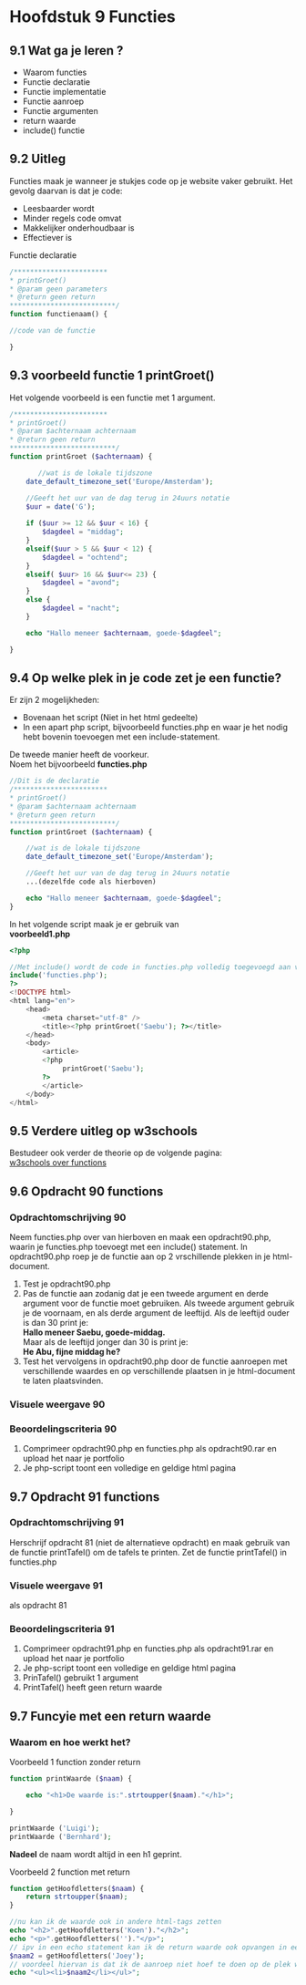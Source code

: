 # Hoofdstuk 9 Functies

## 9.1 Wat ga je leren ?

- Waarom functies
- Functie declaratie
- Functie implementatie
- Functie aanroep
- Functie argumenten
- return waarde
- include() functie

## 9.2 Uitleg  

Functies maak je wanneer je stukjes code op je website vaker gebruikt. Het gevolg daarvan is dat je code:
- Leesbaarder wordt
- Minder regels code omvat
- Makkelijker onderhoudbaar is
- Effectiever is

Functie declaratie 
~~~php
/***********************
* printGroet()
* @param geen parameters 
* @return geen return
**************************/ 
function functienaam() {

//code van de functie

}
~~~

## 9.3 voorbeeld functie 1 printGroet()

Het volgende voorbeeld is een functie met 1 argument.
~~~php
/***********************
* printGroet()
* @param $achternaam achternaam 
* @return geen return
**************************/ 
function printGroet ($achternaam) {

       //wat is de lokale tijdszone
    date_default_timezone_set('Europe/Amsterdam');

    //Geeft het uur van de dag terug in 24uurs notatie
    $uur = date('G');
    
    if ($uur >= 12 && $uur < 16) {
        $dagdeel = "middag";
    }
    elseif($uur > 5 && $uur < 12) {
        $dagdeel = "ochtend";
    }
    elseif( $uur> 16 && $uur<= 23) {
        $dagdeel = "avond";
    }
    else {
        $dagdeel = "nacht";
    }

    echo "Hallo meneer $achternaam, goede-$dagdeel";

}
~~~

## 9.4 Op welke plek in je code zet je een functie?
Er zijn 2 mogelijkheden:
- Bovenaan het script (Niet in het html gedeelte)
- In een apart php script, bijvoorbeeld functies.php en waar je het nodig hebt bovenin toevoegen met een include-statement.

De tweede manier heeft de voorkeur.<br> 
Noem het bijvoorbeeld __functies.php__
~~~php
//Dit is de declaratie
/***********************
* printGroet()
* @param $achternaam achternaam 
* @return geen return
**************************/ 
function printGroet ($achternaam) {

    //wat is de lokale tijdszone
    date_default_timezone_set('Europe/Amsterdam');

    //Geeft het uur van de dag terug in 24uurs notatie
    ...(dezelfde code als hierboven)

    echo "Hallo meneer $achternaam, goede-$dagdeel";
}
~~~

In het volgende script maak je er gebruik van <br>
__voorbeeld1.php__
~~~php
<?php

//Met include() wordt de code in functies.php volledig toegevoegd aan voorbeeld1.php
include('functies.php');
?>
<!DOCTYPE html>
<html lang="en">
    <head>
        <meta charset="utf-8" />
        <title><?php printGroet('Saebu'); ?></title>
    </head>
    <body>
        <article>
        <?php
             printGroet('Saebu');
        ?>
        </article>
    </body>
</html>
~~~
## 9.5 Verdere uitleg op w3schools

Bestudeer ook verder de theorie op de volgende pagina:<br>
[w3schools over functions](http://www.w3schools.com/php/php_functions.asp)

## 9.6 Opdracht 90 functions

### Opdrachtomschrijving 90
Neem functies.php over van hierboven en maak een opdracht90.php, waarin je functies.php toevoegt met een include() statement.
In opdracht90.php roep je de functie aan op 2 vrschillende plekken in je html-document.
1. Test je opdracht90.php
2. Pas de functie aan zodanig dat je een tweede argument en derde argument voor de functie moet gebruiken. Als tweede argument gebruik je de voornaam, en als derde argument de leeftijd. Als de leeftijd ouder is dan 30 print je:<br>
 __Hallo meneer Saebu, goede-middag.__<br>
 Maar als de leeftijd jonger dan 30 is print je:<br>
 __He Abu, fijne middag he?__
3. Test het vervolgens in opdracht90.php door de functie aanroepen met verschillende waardes en op verschillende plaatsen in je html-document te laten plaatsvinden.

### Visuele weergave 90

### Beoordelingscriteria 90
1. Comprimeer opdracht90.php en functies.php als opdracht90.rar en upload het naar je portfolio
2. Je php-script toont een volledige en geldige html pagina

## 9.7 Opdracht 91 functions
### Opdrachtomschrijving 91
Herschrijf opdracht 81 (niet de alternatieve opdracht) en maak gebruik van de functie printTafel() om de tafels te printen.
Zet de functie printTafel() in functies.php

### Visuele weergave 91
als opdracht 81

### Beoordelingscriteria 91
1. Comprimeer opdracht91.php en functies.php als opdracht91.rar en upload het naar je portfolio
2. Je php-script toont een volledige en geldige html pagina
3. PrinTafel() gebruikt 1 argument
4. PrintTafel() heeft geen return waarde

## 9.7 Funcyie met een return waarde

### Waarom en hoe werkt het?

Voorbeeld 1 function zonder return
~~~php
function printWaarde ($naam) {

    echo "<h1>De waarde is:".strtoupper($naam)."</h1>";

}

printWaarde ('Luigi');
printWaarde ('Bernhard');
~~~

__Nadeel__ de naam wordt altijd in een h1 geprint.

Voorbeeld 2 function met return
~~~php 
function getHoofdletters($naam) {
    return strtoupper($naam);
}

//nu kan ik de waarde ook in andere html-tags zetten
echo "<h2>".getHoofdletters('Koen')."</h2>";
echo "<p>".getHoofdletters('')."</p>";
// ipv in een echo statement kan ik de return waarde ook opvangen in een andere variabele
$naam2 = getHoofdletters('Joey');
// voordeel hiervan is dat ik de aanroep niet hoef te doen op de plek waar het getoond wordt.
echo "<ul><li>$naam2</li></ul>";

~~~

